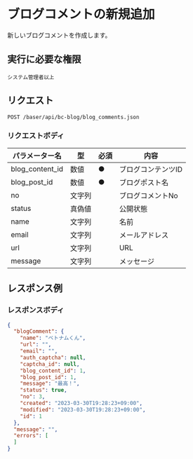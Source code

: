 # ブログコメントの新規追加

新しいブログコメントを作成します。


## 実行に必要な権限

```
システム管理者以上
```

## リクエスト
```
POST /baser/api/bc-blog/blog_comments.json
```

### リクエストボディ

| パラメーター名   | 型   | 必須  | 内容                |
|-----------|-----|-----|-------------------|
| blog_content_id   | 数値 | ●   | ブログコンテンツID  |
| blog_post_id   | 数値 | ●   | ブログポスト名  |
| no   | 文字列 |     | ブログコメントNo  |
| status   | 真偽値 |     | 公開状態  |
| name   | 文字列 |     | 名前  |
| email   | 文字列 |     | メールアドレス  |
| url   | 文字列 |     | URL  |
| message   | 文字列 |     | メッセージ  |

## レスポンス例

### レスポンスボディ

```json
{
  "blogComment": {
    "name": "ベトナムくん",
    "url": "",
    "email": "",
    "auth_captcha": null,
    "captcha_id": null,
    "blog_content_id": 1,
    "blog_post_id": 1,
    "message": "最高！",
    "status": true,
    "no": 3,
    "created": "2023-03-30T19:28:23+09:00",
    "modified": "2023-03-30T19:28:23+09:00",
    "id": 1
  },
  "message": "",
  "errors": [
  ]
}

```

